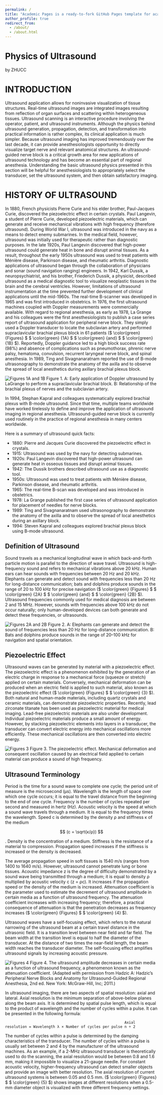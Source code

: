 ```yaml
---
permalink: /
title: "Academic Pages is a ready-to-fork GitHub Pages template for academic personal websites"
author_profile: true
redirect_from: 
  - /about/
  - /about.html
---
```


# Physics of Ultrasound

by ZHUCC

# INTRODUCTION

Ultrasound application allows for noninvasive visualization of tissue structures. Real-time ultrasound images are integrated images resulting from reflection of organ surfaces and scattering within heterogeneous tissues. Ultrasound scanning is an interactive procedure involving the operator, patient, and ultrasound instruments. Although the physics behind ultrasound generation, propagation, detection, and transformation into practical information is rather complex, its clinical application is much simpler. Because ultrasound imaging has improved tremendously over the last decade, it can provide anesthesiologists opportunity to directly visualize target nerve and relevant anatomical structures. An ultrasound-guided nerve block is a critical growth area for new applications of ultrasound technology and has become an essential part of regional anesthesia. Understanding the basic ultrasound physics presented in this section will be helpful for anesthesiologists to appropriately select the transducer, set the ultrasound system, and then obtain satisfactory imaging.

# HISTORY OF ULTRASOUND

In 1880, French physicists Pierre Curie and his elder brother, Paul-Jacques Curie, discovered the piezoelectric effect in certain crystals. Paul Langevin, a student of Pierre Curie, developed piezoelectric materials, which can generate and receive mechanical vibrations with high frequency (therefore ultrasound). During World War I, ultrasound was introduced in the navy as a means to detect enemy submarines. In the medical field, however, ultrasound was initially used for therapeutic rather than diagnostic purposes. In the late 1920s, Paul Langevin discovered that high-power ultrasound could generate heat in bone and disrupt animal tissues. As a result, throughout the early 1950s ultrasound was used to treat patients with Ménière disease, Parkinson disease, and rheumatic arthritis. Diagnostic applications of ultrasound began through the collaboration of physicians and sonar (sound navigation ranging) engineers. In 1942, Karl Dussik, a neuropsychiatrist, and his brother, Friederich Dussik, a physicist, described ultrasound as a medical diagnostic tool to visualize neoplastic tissues in the brain and the cerebral ventricles. However, limitations of ultrasound instrumentation at the time prevented further development of clinical applications until the mid-1960s. The real-time B-scanner was developed in 1965 and was first introduced in obstetrics. In 1976, the first ultrasound machines coupled with Doppler measurements were commercially available. With regard to regional anesthesia, as early as 1978, La Grange and his colleagues were the first anesthesiologists to publish a case series report of ultrasound application for peripheral nerve block. They simply used a Doppler transducer to locate the subclavian artery and performed supraclavicular brachial plexus block in 61 patients ($ \color{green} {Figures} $ $ \color{green} {1A} $ $ \color{green} {and} $ $ \color{green} {1B} $). Reportedly, Doppler guidance led to a high block success rate (98%) and absence of complications such as pneumothorax, phrenic nerve palsy, hematoma, convulsion, recurrent laryngeal nerve block, and spinal anesthesia. In 1989, Ting and Sivagnanaratnam reported the use of B-mode ultrasonography to demonstrate the anatomy of the axilla and to observe the spread of local anesthetics during axillary brachial plexus block.

![Figures 1A and 1B](https://www.nysora.com/wp-content/uploads/2019/02/28x01ab-1.jpg)
Figure 1. A: Early application of Doppler ultrasound by LaGrange to perform a supraclavicular brachial block. B: Relationship of the brachial plexus of nerves and the subclavian artery.

In 1994, Stephan Kapral and colleagues systematically explored brachial plexus with B-mode ultrasound. Since that time, multiple teams worldwide have worked tirelessly to define and improve the application of ultrasound imaging in regional anesthesia. Ultrasound-guided nerve block is currently used routinely in the practice of regional anesthesia in many centers worldwide.

Here is a summary of ultrasound quick facts:

- 1880: Pierre and Jacques Curie discovered the piezoelectric effect in crystals.
- 1915: Ultrasound was used by the navy for detecting submarines.
- 1920s: Paul Langevin discovered that high-power ultrasound can generate heat in osseous tissues and disrupt animal tissues.
- 1942: The Dussik brothers described ultrasound use as a diagnostic tool.
- 1950s: Ultrasound was used to treat patients with Ménière disease, Parkinson disease, and rheumatic arthritis.
- 1965: The real-time B-scan was developed and was introduced in obstetrics.
- 1978: La Grange published the first case series of ultrasound application for placement of needles for nerve blocks.
- 1989: Ting and Sivagnanaratnam used ultrasonography to demonstrate the anatomy of the axilla and to observe the spread of local anesthetics during an axillary block.
- 1994: Steven Kapral and colleagues explored brachial plexus block using B-mode ultrasound.

## Definition of Ultrasound

Sound travels as a mechanical longitudinal wave in which back-and-forth particle motion is parallel to the direction of wave travel. Ultrasound is high-frequency sound and refers to mechanical vibrations above 20 kHz. Human ears can hear sounds with frequencies between 20 Hz and 20 kHz. Elephants can generate and detect sound with frequencies less than 20 Hz for long-distance communication; bats and dolphins produce sounds in the range of 20 to 100 kHz for precise navigation ($ \color{green} {Figures} $ $ \color{green} {2A} $ $ \color{green} {and} $ $ \color{green} {2B} $). Ultrasound frequencies commonly used for medical diagnosis are between 2 and 15 MHz. However, sounds with frequencies above 100 kHz do not occur naturally; only human-developed devices can both generate and detect these frequencies, or ultrasounds.

![Figures 2A and 2B](https://www.nysora.com/wp-content/uploads/2019/02/28x02ab-1.jpg)
Figure 2. A: Elephants can generate and detect the sound of frequencies less than 20 Hz for long-distance communication. B: Bats and dolphins produce sounds in the range of 20–100 kHz for navigation and spatial orientation.

## Piezoelectric Effect

Ultrasound waves can be generated by material with a piezoelectric effect. The piezoelectric effect is a phenomenon exhibited by the generation of an electric charge in response to a mechanical force (squeeze or stretch) applied on certain materials. Conversely, mechanical deformation can be produced when an electric field is applied to such material, also known as the piezoelectric effect ($ \color{green} {Figures} $ $ \color{green} {3} $). Both natural and human-made materials, including quartz crystals and ceramic materials, can demonstrate piezoelectric properties. Recently, lead zirconate titanate has been used as piezoelectric material for medical imaging. Lead-free piezoelectric materials are also under development. Individual piezoelectric materials produce a small amount of energy. However, by stacking piezoelectric elements into layers in a transducer, the transducer can convert electric energy into mechanical oscillations more efficiently. These mechanical oscillations are then converted into electric energy.

![Figures 3](https://www.nysora.com/wp-content/uploads/2019/02/28x03-1.jpg)
Figure 3. The piezoelectric effect. Mechanical deformation and consequent oscillation caused by an electrical field applied to certain material can produce a sound of high frequency.

## Ultrasound Terminology

Period is the time for a sound wave to complete one cycle; the period unit of measure is the microsecond (µs). Wavelength is the length of space over which one cycle occurs; it is equal to the travel distance from the beginning to the end of one cycle. Frequency is the number of cycles repeated per second and measured in hertz (Hz). Acoustic velocity is the speed at which a sound wave travels through a medium. It is equal to the frequency times the wavelength. Speed c is determined by the density ρ and stiffness κ of the medium 

$$
(c = \sqrt{κ/ρ})
$$

. Density is the concentration of a medium. Stiffness is the resistance of a material to compression. Propagation speed increases if the stiffness is increased or the density is decreased.

The average propagation speed in soft tissues is 1540 m/s (ranges from 1400 to 1640 m/s). However, ultrasound cannot penetrate lung or bone tissues. Acoustic impedance z is the degree of difficulty demonstrated by a sound wave being transmitted through a medium; it is equal to density ρ multiplied by acoustic velocity c (z = ρc). It increases if the propagation speed or the density of the medium is increased. Attenuation coefficient is the parameter used to estimate the decrement of ultrasound amplitude in certain media as a function of ultrasound frequency. The attenuation coefficient increases with increasing frequency; therefore, a practical consequence of attenuation is that the penetration decreases as frequency increases ($ \color{green} {Figures} $ $ \color{green} {4} $).

Ultrasound waves have a self-focusing effect, which refers to the natural narrowing of the ultrasound beam at a certain travel distance in the ultrasonic field. It is a transition level between near field and far field. The beam width at the transition level is equal to half the diameter of the transducer. At the distance of two times the near-field length, the beam width reaches the transducer diameter. The self-focusing effect amplifies ultrasound signals by increasing acoustic pressure.

![Figures 4](https://www.nysora.com/wp-content/uploads/2019/02/28x04-1.jpg)
Figure 4. The ultrasound amplitude decreases in certain media as a function of ultrasound frequency, a phenomenon known as the attenuation coefficient. (Adapted with permission from Hadzic A: Hadzic’s Peripheral Nerve Blocks and Anatomy for Ultrasound-Guided Regional Anesthesia, 2nd ed. New York: McGraw-Hill, Inc; 2011.)

In ultrasound imaging, there are two aspects of spatial resolution: axial and lateral. Axial resolution is the minimum separation of above-below planes along the beam axis. It is determined by spatial pulse length, which is equal to the product of wavelength and the number of cycles within a pulse. It can be presented in the following formula:

                                                           Axial resolution = Wavelength λ × Number of cycles per pulse n ÷ 2

The number of cycles within a pulse is determined by the damping characteristics of the transducer. The number of cycles within a pulse is usually set between 2 and 4 by the manufacturer of the ultrasound machines. As an example, if a 2-MHz ultrasound transducer is theoretically used to do the scanning, the axial resolution would be between 0.8 and 1.6 mm, making it impossible to visualize a 21-gauge needle. For constant acoustic velocity, higher-frequency ultrasound can detect smaller objects and provide an image with better resolution. The axial resolution of current ultrasound systems is between 0.05 and 0.5 mm. ($ \color{green} {Figures} $ $ \color{green} {5} $) shows images at different resolutions when a 0.5-mm diameter object is visualized with three different frequency settings.
